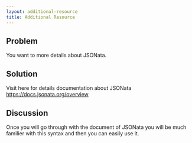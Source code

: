 ```yaml
---
layout: additional-resource
title: Additional Resource
---
```


## Problem

You want to more details about JSONata.

## Solution

Visit here for details documentation about JSONata https://docs.jsonata.org/overview


## Discussion

Once you will go through with the document of JSONata you will be much familier with this syntax and then you can easily use it.